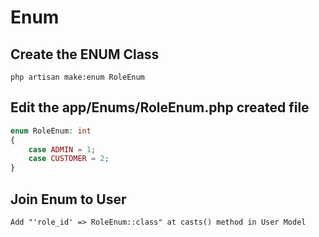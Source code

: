 # Enum

## Create the ENUM Class
```shell
php artisan make:enum RoleEnum
```

## Edit the app/Enums/RoleEnum.php created file

```php
enum RoleEnum: int
{
	case ADMIN = 1;
	case CUSTOMER = 2;
}
```

## Join Enum to User

```
Add "'role_id' => RoleEnum::class" at casts() method in User Model
```

